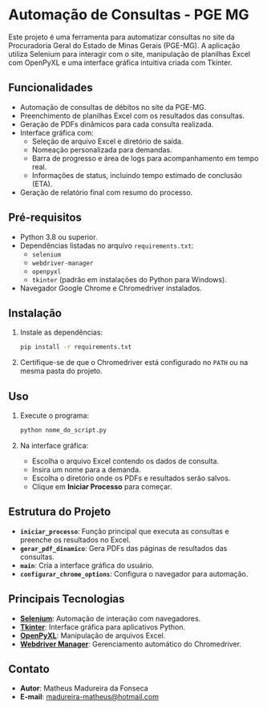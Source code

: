 # Automação de Consultas - PGE MG

Este projeto é uma ferramenta para automatizar consultas no site da Procuradoria Geral do Estado de Minas Gerais (PGE-MG). A aplicação utiliza Selenium para interagir com o site, manipulação de planilhas Excel com OpenPyXL e uma interface gráfica intuitiva criada com Tkinter.

## Funcionalidades
- Automação de consultas de débitos no site da PGE-MG.
- Preenchimento de planilhas Excel com os resultados das consultas.
- Geração de PDFs dinâmicos para cada consulta realizada.
- Interface gráfica com:
  - Seleção de arquivo Excel e diretório de saída.
  - Nomeação personalizada para demandas.
  - Barra de progresso e área de logs para acompanhamento em tempo real.
  - Informações de status, incluindo tempo estimado de conclusão (ETA).
- Geração de relatório final com resumo do processo.

## Pré-requisitos
- Python 3.8 ou superior.
- Dependências listadas no arquivo `requirements.txt`:
  - `selenium`
  - `webdriver-manager`
  - `openpyxl`
  - `tkinter` (padrão em instalações do Python para Windows).
- Navegador Google Chrome e Chromedriver instalados.

## Instalação

1. Instale as dependências:
   ```bash
   pip install -r requirements.txt
   ```

2. Certifique-se de que o Chromedriver está configurado no `PATH` ou na mesma pasta do projeto.

## Uso

1. Execute o programa:
   ```bash
   python nome_do_script.py
   ```

2. Na interface gráfica:
   - Escolha o arquivo Excel contendo os dados de consulta.
   - Insira um nome para a demanda.
   - Escolha o diretório onde os PDFs e resultados serão salvos.
   - Clique em **Iniciar Processo** para começar.

## Estrutura do Projeto

- **`iniciar_processo`**: Função principal que executa as consultas e preenche os resultados no Excel.
- **`gerar_pdf_dinamico`**: Gera PDFs das páginas de resultados das consultas.
- **`main`**: Cria a interface gráfica do usuário.
- **`configurar_chrome_options`**: Configura o navegador para automação.

## Principais Tecnologias
- **[Selenium](https://www.selenium.dev/)**: Automação de interação com navegadores.
- **[Tkinter](https://docs.python.org/3/library/tkinter.html)**: Interface gráfica para aplicativos Python.
- **[OpenPyXL](https://openpyxl.readthedocs.io/)**: Manipulação de arquivos Excel.
- **[Webdriver Manager](https://github.com/SergeyPirogov/webdriver_manager)**: Gerenciamento automático do Chromedriver.

## Contato
- **Autor**: Matheus Madureira da Fonseca
- **E-mail**: madureira-matheus@hotmail.com

